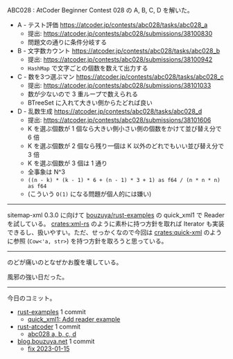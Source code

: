 ABC028 : AtCoder Beginner Contest 028 の A, B, C, D を解いた。

- A - テスト評価
  <https://atcoder.jp/contests/abc028/tasks/abc028_a>
  - 提出: <https://atcoder.jp/contests/abc028/submissions/38100830>
  - 問題文の通りに条件分岐する
- B - 文字数カウント
  <https://atcoder.jp/contests/abc028/tasks/abc028_b>
  - 提出: <https://atcoder.jp/contests/abc028/submissions/38100942>
  - `HashMap` で文字ごとの個数を数えて出力する
- C - 数を3つ選ぶマン
  <https://atcoder.jp/contests/abc028/tasks/abc028_c>
  - 提出: <https://atcoder.jp/contests/abc028/submissions/38101033>
  - 数が少ないので 3 重ループで数えられる
  - BTreeSet に入れて大きい側からたどれば良い
- D - 乱数生成
  <https://atcoder.jp/contests/abc028/tasks/abc028_d>
  - 提出: <https://atcoder.jp/contests/abc028/submissions/38101606>
  - K を選ぶ個数が 1 個なら大きい側小さい側の個数をかけて並び替え分で 6 倍
  - K を選ぶ個数が 2 個なら残り一個は K 以外のどれでもいい並び替え分で 3 倍
  - K を選ぶ個数が 3 個は 1 通り
  - 全事象は N^3
  - `((n - k) * (k - 1) * 6 + (n - 1) * 3 + 1) as f64 / (n * n * n) as f64`
  - (こういう `O(1)` になる問題が個人的には嫌い)

---

sitemap-xml 0.3.0 に向けて [bouzuya/rust-examples] の quick_xml1 で Reader を試している。 [crates:xml-rs] のように素朴に持つ方針を取れば Iterator も実装できるし、扱いやすい。ただ、せっかくなので今回は [crates:quick-xml] のように参照 (`Cow<'a, str>`) を持つ方針を取ろうと思っている。

---

のどが痛いのとなぜかお腹を壊している。

風邪の強い日だった。

---

今日のコミット。

- [rust-examples](https://github.com/bouzuya/rust-examples) 1 commit
  - [quick_xml1: Add reader example](https://github.com/bouzuya/rust-examples/commit/6799608403057b98ba1ed69a07bdf6bc4d94ce95)
- [rust-atcoder](https://github.com/bouzuya/rust-atcoder) 1 commit
  - [abc028 a, b, c, d](https://github.com/bouzuya/rust-atcoder/commit/55e36f895d782fd2c40a206ab404c077430690e3)
- [blog.bouzuya.net](https://github.com/bouzuya/blog.bouzuya.net) 1 commit
  - [fix 2023-01-15](https://github.com/bouzuya/blog.bouzuya.net/commit/5918b65c050aa1e8b826ea00e00ff6685c7a6474)

[bouzuya/rust-examples]: https://github.com/bouzuya/rust-examples
[crates:quick-xml]: https://crates.io/crates/quick-xml
[crates:xml-rs]: https://crates.io/crates/xml-rs
